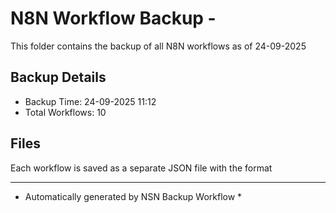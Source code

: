 # N8N Workflow Backup - 
This folder contains the backup of all N8N workflows as of 24-09-2025

## Backup Details
- Backup Time: 24-09-2025 11:12
- Total Workflows: 10

## Files
Each workflow is saved as a separate JSON file with the format

-----------
* Automatically generated by NSN Backup Workflow *